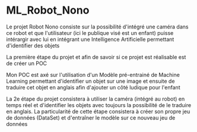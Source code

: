 # ML_Robot_Nono
 Le projet Robot Nono consiste sur la possibilité d'intégré une caméra dans ce robot et que l'utilisateur (ici le publique visé est un enfant) puisse intérargir avec lui en intégrant une Intelligence Artificielle permettant d'identifier des objets

La première étape du projet et afin de savoir si ce projet est réalisable est de créer un POC

Mon POC est axé sur l'utilisation d'un Modèle pré-entrainé de Machine Learning permettant d'identifier un objet sur une image et ensuite de traduire cet objet en anglais afin d'ajouter un côté ludique pour l'enfant

La 2e étape du projet consistera à utiliser la caméra (intégré au robot) en temps réel et d'identifier les objets avec toujours la possibilité de le traduire en anglais.
La particularité de cette étape consistera à créer son propre jeu de données (DataSet) et d'entraîner le modèle sur ce nouveau jeu de données